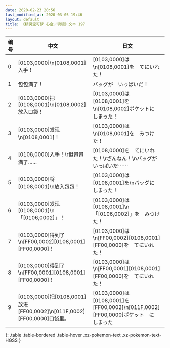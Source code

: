 ```yaml
---
date: 2020-02-23 20:56
last_modified_at: 2020-03-05 19:46
layout: default
title: 《精灵宝可梦 心金／魂银》文本 197
---
```

| 编号 | 中文 | 日文 |
| ---- | ---- | ---- |
| 0 | [0103,0000]\n[0108,0001]入手！ | [0103,0000]は\n[0108,0001]を　てにいれた！ |
| 1 | 包包满了！ | バッグが　いっぱいだ！ |
| 2 | [0103,0000]把[0108,0001]\n[0108,0002]放入口袋！ | [0103,0000]は　[0108,0001]を\n[0108,0002]ポケットに　しまった！ |
| 3 | [0103,0000]发现\n[0108,0001]！ | [0103,0000]は\n[0108,0001]を　みつけた！ |
| 4 | [0108,0000]入手！\r但包包满了…… | [0108,0000]を　てにいれた！\rざんねん！\nバッグが　いっぱいだ⋯⋯ |
| 5 | [0103,0000]将[0108,0001]\n放入包包！ | [0103,0000]は　[0108,0001]を\nバッグに　しまった！ |
| 6 | [0103,0000]发现[0108,0001]\n「[0106,0002]」！ | [0103,0000]は　[0108,0001]\n「[0106,0002]」を　みつけた！ |
| 7 | [0103,0000]得到了\n[FF00,0002][0108,0001][FF00,0000]！ | [0103,0000]は\n[FF00,0002][0108,0001][FF00,0000]を　てにいれた！ |
| 8 | [0103,0000]得到了\n[FF00,0001][0108,0001][FF00,0000]！ | [0103,0000]は\n[FF00,0001][0108,0001][FF00,0000]を　てにいれた！ |
| 9 | [0103,0000]把[0108,0001]放进[FF00,0002]\n[011F,0002][FF00,0000]口袋里。 | [0103,0000]は　[0108,0001]を[FF00,0002]\n[011F,0002][FF00,0000]ポケット　に　しまった |
{: .table .table-bordered .table-hover .xz-pokemon-text .xz-pokemon-text-HGSS }